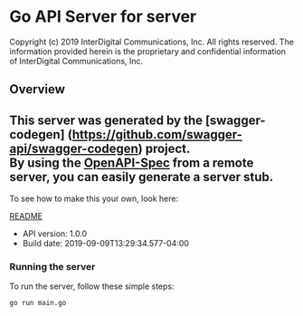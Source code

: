 # Go API Server for server

Copyright (c) 2019 InterDigital Communications, Inc. All rights reserved. The information provided herein is the proprietary and confidential information of InterDigital Communications, Inc. 

## Overview
This server was generated by the [swagger-codegen]
(https://github.com/swagger-api/swagger-codegen) project.  
By using the [OpenAPI-Spec](https://github.com/OAI/OpenAPI-Specification) from a remote server, you can easily generate a server stub.  
-

To see how to make this your own, look here:

[README](https://github.com/swagger-api/swagger-codegen/blob/master/README.md)

- API version: 1.0.0
- Build date: 2019-09-09T13:29:34.577-04:00


### Running the server
To run the server, follow these simple steps:

```
go run main.go
```

